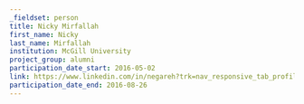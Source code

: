 ```yaml
---
_fieldset: person
title: Nicky Mirfallah
first_name: Nicky
last_name: Mirfallah
institution: McGill University
project_group: alumni
participation_date_start: 2016-05-02
link: https://www.linkedin.com/in/negareh?trk=nav_responsive_tab_profile_pic
participation_date_end: 2016-08-26
---
```


